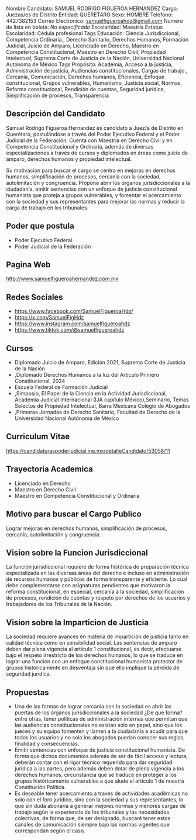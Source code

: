 Nombre Candidato: SAMUEL RODRIGO FIGUEROA HERNANDEZ
Cargo: Juezas/es de Distrito
Entidad: QUERETARO
Sexo: HOMBRE
Telefono: 4427382153
Correo Electronico: samuelfigueroahdz@gmail.com
Numero de lista en boleta: *No especificado*
Escolaridad: Maestría
Estatus Escolaridad: Cédula profesional
Tags Educación: Ciencia Jurisdiccional, Competencia Ordinaria., Derecho Sanitario, Derechos Humanos, Formación Judicial, Juicio de Amparo, Licenciado en Derecho, Maestro en Competencia Constitucional, Maestro en Derecho Civil, Propiedad Intelectual, Suprema Corte de Justicia de la Nación, Universidad Nacional Autónoma de México
Tags Propósito: Academia, Acceso a la justicia, Administración de justicia, Audiencias constitucionales, Cargas de trabajo., Cercanía, Comunicación, Derechos humanos, Eficiencia, Enfoque constitucional, Grupos vulnerables, Humanismo, Justicia social, Normas, Reforma constitucional, Rendición de cuentas, Seguridad jurídica, Simplificación de procesos, Transparencia


## Descripción del Candidato 

Samuel Rodrigo Figueroa Hernandez es candidato a Juez/a de Distrito en Querétaro, postulándose a través del Poder Ejecutivo Federal y el Poder Judicial de la Federación. Cuenta con Maestría en Derecho Civil y en Competencia Constitucional y Ordinaria, además de diversas especializaciones a través de cursos y diplomados en áreas como juicio de amparo, derechos humanos y propiedad intelectual.

Su motivación para buscar el cargo se centra en mejoras en derechos humanos, simplificación de procesos, cercanía con la sociedad, autolimitación y congruencia. Propone abrir los órganos jurisdiccionales a la ciudadanía, emitir sentencias con un enfoque de justicia constitucional humanista que proteja a grupos vulnerables, y fomentar el acercamiento con la sociedad y sus representantes para mejorar las normas y reducir la carga de trabajo en los tribunales.


## Poder que postula

- Poder Ejecutivo Federal
- Poder Judicial de la Federación


## Pagina Web

http://www.samuelfigueroahernandez.com.mx


## Redes Sociales

- https://www.facebook.com/SamuelFigueroaHdz/
- https://x.com/SamuelFigHdz
- https://www.instagram.com/samuelfigueroahdz
- https://www.tiktok.com/@samuelfigueroahdz


## Cursos

- Diplomado Juicio de Amparo, Edición 2021, Suprema Corte de Justicia de la Nación
- ,Diplomado Derechos Humanos a la luz del Artículo Primero Constitucional, 2024
- Escuela Federal de Formación Judicial
- ,Simposio, El Papel de la Ciencia en la Actividad Jurisdiccional, Academia Judicial Internacional (IJA capítulo México),Seminario, Temas Selectos de Propiedad Intelectual, Barra Mexicana Colegio de Abogados
- ,Primeras Jornadas de Derecho Sanitario, Facultad de Derecho de la Universidad Nacional Autónoma de México


## Curriculum Vitae

https://candidaturaspoderjudicial.ine.mx/detalleCandidato/53058/11


## Trayectoria Academica

- Licenciado en Derecho
- Maestro en Derecho Civil
- Maestro en Competencia Constitucional y Ordinaria


## Motivo para buscar el Cargo Publico

Lograr mejoras en derechos humanos, simplificación de procesos, cercanía, autolimitación y congruencia.


## Vision sobre la Funcion Jurisdiccional

La función jurisdiccional requiere de forma histórica de preparación técnica especializada en las diversas áreas del derecho e incluso en administración de recursos humanos y públicos de forma transparente y eficiente. Lo cual debe complementarse con asignaturas pendientes que motivaron la reforma constitucional, en especial, cercanía a la sociedad, simplificación de procesos, rendición de cuentas y respeto por derechos de los usuarios y trabajadores de los Tribunales de la Nación.


## Vision sobre la Imparticion de Justicia

La sociedad requiere avances en materia de impartición de justicia tanto en calidad técnica como en sensibilidad social. Las sentencias de amparo deben dar plena vigencia al artículo 1 constitucional, es decir, efectuarse bajo el respeto irrestricto de los derechos humanos, lo que se traduce en lograr una función con un enfoque constitucional humanista protector de grupos históricamente en desventaja sin que ello implique la pérdida de seguridad jurídica.


## Propuestas

- Una de las formas de lograr cercanía con la sociedad es abrir las puertas de los órganos jurisdiccionales a la sociedad ¿De qué forma? entre otras, tener políticas de administración internas que permitan que las audiencias constitucionales no existan solo en papel, sino que los jueces y su equipo fomenten y llamen a la ciudadanía a acudir para que todos los usuarios y no solo los abogados puedan conocer sus reglas, finalidad y consecuencias.
- Emitir sentencias con enfoque de justicia constitucional humanista. De forma que dichos documentos además de ser de fácil acceso y lectura, deberán contar con el rigor técnico requerido para dar seguridad jurídica a las partes, pero además deben dotar de plena vigencia a los derechos humanos, circunstancia que se traduce en proteger a los grupos históricamente vulnerables a que alude el artículo 1 de nuestra Constitución Política.
- Es deseable tener acercamiento a través de actividades académicas no solo con el foro jurídico, sino con la sociedad y sus representantes, lo que sin duda abonaría a generar mejores normas y menores cargas de trabajo según la experiencia de los tribunales y las necesidades colectivas, de forma que, de ser designado, buscaré tener estos canales de comunicación siempre bajo las normas vigentes que correspondan según el caso.


